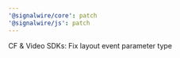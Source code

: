 ```yaml
---
'@signalwire/core': patch
'@signalwire/js': patch
---
```


CF & Video SDKs: Fix layout event parameter type
